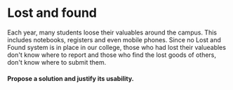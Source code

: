 # Lost and found
Each year, many students loose their valuables around the campus. This includes notebooks, registers and even mobile phones.
Since no Lost and Found system is in place in our college, those who had lost their valueables don't know where to report
and those who find the lost goods of others, don't know where to submit them. 

#### Propose a solution and justify its usability.
